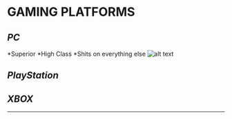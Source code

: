 # GAMING PLATFORMS
## ***PC***
*Superior 
*High Class
*Shits on everything else
![alt text](https://i.redd.it/3vjuxubnt1s11.jpg)
## ***PlayStation***
## ***XBOX***

-------------------------

